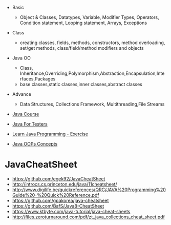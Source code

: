 * Basic
  * Object & Classes, Datatypes, Variable, Modifier Types, Operators, Condition statement, Looping statement, Arrays, Exceptions
* Class
  * creating classes, fields, methods, constructors, method overloading, set/get methods, class/field/method modifiers and objects
* Java OO
  * Class, Inheritance,Overriding,Polymorphism,Abstraction,Encapsulation,Interfaces,Packages
  * base classes,static classes,inner classes,abstract classes

* Advance
  * Data Structures, Collections Framework, Multithreading,File Streams

* [Java Course](http://www.geeksforgeeks.org/java/)
* [Java For Testers](https://leanpub.com/javaForTesters/read)
* [Learn Java Programming - Exercise ](https://github.com/mafudge/LearnJava)
* [Java OOPs Concepts](https://www.javatpoint.com/java-oops-concepts)

# JavaCheatSheet
* https://github.com/egek92/JavaCheatSheet
* http://introcs.cs.princeton.edu/java/11cheatsheet/
* http://www.digilife.be/quickreferences/QRC/JAVA%20Programming%20Guide%20-%20Quick%20Reference.pdf
* https://github.com/gpakorea/java-cheatsheet
* https://github.com/BafS/Java8-CheatSheet
* https://www.ktbyte.com/java-tutorial/java-cheat-sheets
* http://files.zeroturnaround.com/pdf/zt_java_collections_cheat_sheet.pdf
